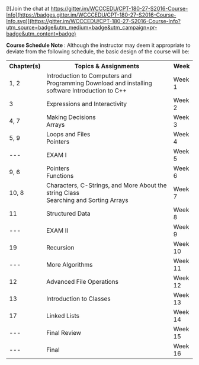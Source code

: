 [![Join the chat at https://gitter.im/WCCCEDU/CPT-180-27-S2016-Course-Info](https://badges.gitter.im/WCCCEDU/CPT-180-27-S2016-Course-Info.svg)](https://gitter.im/WCCCEDU/CPT-180-27-S2016-Course-Info?utm_source=badge&utm_medium=badge&utm_campaign=pr-badge&utm_content=badge)

<p>
  <strong>
    Course Schedule Note
  </strong>
  : Although the instructor may deem it appropriate to deviate from the following schedule, the basic design of the course will be:
</p>
<table>
  <tbody>
    <tr>
      <th>
        <strong>Chapter(s)</strong>
      </th>
      <th>
        <strong>Topics &amp; Assignments</strong>
      </th>
      <th width="12%">
        <strong>Week</strong>
      </th>
    </tr>
    <tr>
      <td>1, 2</td>
      <td>
        Introduction to Computers and Programming Download and installing software
        Introduction to C++<br/>
      </td>
      <td>Week 1</td>
    </tr>
    <tr>
      <td>3</td>
      <td>
        Expressions and Interactivity
      </td>
      <td>Week 2</td>
    </tr>
    <tr>
      <td>4, 7</td>
      <td>
        Making Decisions<br/>
        Arrays
      </td>
      <td>Week 3</td>
    </tr>
    <tr>
      <td>5, 9</td>
      <td>
        Loops and Files<br/>
        Pointers
      </td>
      <td>Week 4</td>
    </tr>
    <tr>
      <td>---</td>
      <td>
        EXAM I
      </td>
      <td>Week 5</td>
    </tr>
    <tr>
      <td>9, 6</td>
      <td>
        Pointers<br/>
        Functions
      </td>
      <td>Week 6</td>
    </tr>
    <tr>
      <td>10, 8</td>
      <td>
        Characters, C-Strings, and More About the string Class<br/>
        Searching and Sorting Arrays
      </td>
      <td>Week 7</td>
    </tr>
    <tr>
      <td>11</td>
      <td>Structured Data</td>
      <td>Week 8</td>
    </tr>
    <tr>
      <td>---</td>
      <td>
        EXAM II
      </td>
      <td>Week 9</td>
    </tr>
    <tr>
      <td>19</td>
      <td>Recursion</td>
      <td>Week 10</td>
    </tr>
    <tr>
      <td>---</td>
      <td>More Algorithms</td>
      <td>Week 11</td>
    </tr>
    <tr>
      <td>12</td>
      <td>Advanced File Operations</td>
      <td>Week 12</td>
    </tr>
    <tr>
      <td>13</td>
      <td>Introduction to Classes</td>
      <td>Week 13</td>
    </tr>
    <tr>
      <td>17</td>
      <td>
        Linked Lists
      </td>
      <td>Week 14</td>
    </tr>
    <tr>
      <td>---</td>
      <td>Final Review</td>
      <td>Week 15</td>
    </tr>
    <tr>
      <td>---</td>
      <td>Final</td>
      <td>Week 16</td>
    </tr>
  </tbody>
</table>
